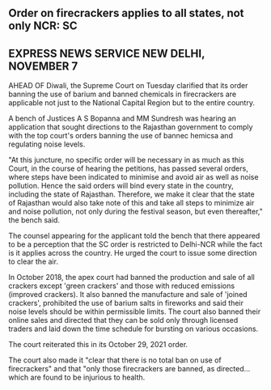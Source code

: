 ## Order on firecrackers applies to all states, not only NCR: SC

## EXPRESS NEWS SERVICE NEW DELHI, NOVEMBER 7

AHEAD OF Diwali, the Supreme Court on Tuesday clarified that its order banning the use of barium and banned chemicals in firecrackers are applicable not just to the National Capital Region but to the entire country.

A bench of Justices A S Bopanna and MM Sundresh was hearing an application that sought directions to the Rajasthan government to comply with the top court's orders banning the use of bannec hemicsa and regulating noise levels.

"At this juncture, no specific order will be necessary in as much as this Court, in the course of hearing the petitions, has passed several orders, where steps have been indicated to minimise and avoid air as well as noise pollution. Hence the said orders will bind every state in the country, including the state of Rajasthan. Therefore, we make it clear that the state of Rajasthan would also take note of this and take all steps to minimize air and noise pollution, not only during the festival season, but even thereafter," the bench said.

The counsel appearing for the applicant told the bench that there appeared to be a perception that the SC order is restricted to Delhi-NCR while the fact is it applies across the country. He urged the court to issue some direction to clear the air.

In October 2018, the apex court had banned the production and sale of all crackers except 'green crackers' and those with reduced emissions (improved crackers). It also banned the manufacture and sale of 'joined crackers', prohibited the use of barium salts in fireworks and said their noise levels should be within permissible limits. The court also banned their online sales and directed that they can be sold only through licensed traders and laid down the time schedule for bursting on various occasions.

The court reiterated this in its October 29, 2021 order.

The court also made it "clear that there is no total ban on use of firecrackers" and that "only those firecrackers are banned, as directed... which are found to be injurious to health.